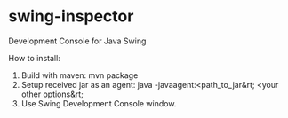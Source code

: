 swing-inspector
===============

Development Console for Java Swing

How to install:

1. Build with maven: mvn package
2. Setup received jar as an agent: java -javaagent:&lt;path_to_jar&rt; &lt;your other options&rt;
3. Use Swing Development Console window.